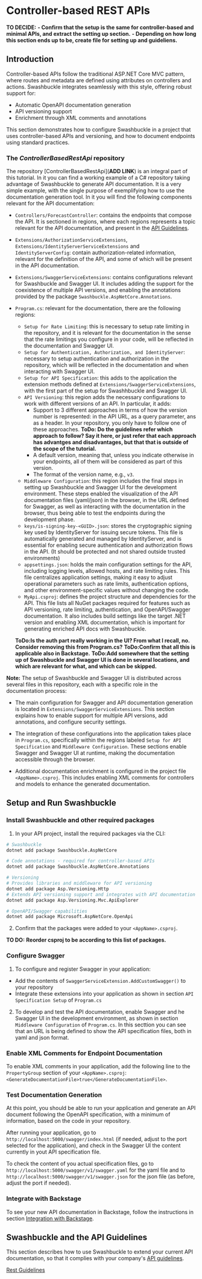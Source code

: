 # Controller-based REST APIs

**TO DECIDE:**
**- Confirm that the setup is the same for controller-based and minimal APIs, and extract the setting up section.**
**- Depending on how long this section ends up to be, create file for setting up and guideliens.**

## Introduction

Controller-based APIs follow the traditional ASP.NET Core MVC pattern, where routes and metadata are defined using attributes on controllers and actions. Swashbuckle integrates seamlessly with this style, offering robust support for:

- Automatic OpenAPI documentation generation
- API versioning support
- Enrichment through XML comments and annotations

This section demonstrates how to configure Swashbuckle in a project that uses controller-based APIs and versioning, and how to document endpoints using standard practices.

### The *ControllerBasedRestApi* repository

The repository [ControllerBasedRestApi](**ADD LINK**) is an integral part of this tutorial. In it you can find a working example of a C# repository taking advantage of Swashbuckle to generate API documentation.
It is a very simple example, with the single purpose of exemplifying how to use the documentation generation tool.
In it you will find the following components relevant for the API documentation:

- `Controllers/ForecastController`: contains the endpoints that compose the API. It is sectioned in regions, where each regions represents a topic relevant for the API documentation, and present in the [API Guidelines](https://gitlab.prod.sgre.one/devsecops/api-governance/api-guidelines).
- `Extensions/AuthorizationServiceExtensions`, `Extensions/IdentityServerServiceExtensions` and `IdentityServerConfig`: contain authorization-related information, relevant for the definition of the API, and some of which will be present in the API documentation.
- `Extensions/SwaggerServiceExtensions`: contains configurations relevant for Swashbuckle and Swagger UI. It includes adding the support for the coexistence of multiple API versions, and enabling the annotations provided by the package `Swashbuckle.AspNetCore.Annotations`.
- `Program.cs`: relevant for the documentation, there are the following regions:
  - `Setup for Rate Limiting`: this is necessary to setup rate limiting in the repository, and it is relevant for the documentation in the sense that the rate limitings you configure in your code, will be reflected in the documentation and Swagger UI.
  - `Setup for Authentication, Authorization, and IdentityServer`: necessary to setup authentication and authorization in the repository, which will be reflected in the documentation and when interacting with Swagger UI.
  - `Setup for API Specification`: this adds to the application the extension methods defined at `Extensions/SwaggerServiceExtensions`, with the first part of the setup for Swashhbuckle and Swagger UI.
  - `API Versioning`: this region adds the necessary configurations to work with different versions of an API. In particular, it adds:
    - Support to 3 different approaches in terms of how the version number is represented: in the API URL, as a query parameter, ans as a header. In your repository, you only have to follow one of these approaches. **ToDo: Do the guidelines refer which approach to follow? Say it here, or just refer that each approach has advantges and disadvantages, but that that is outside of the scope of the tutorial.**
    - A default version, meaning that, unless you indicate otherwise in your endpoints, all of them will be considered as part of this version.
    - The format of the version name, e.g., `v3`.
  - `Middleware Configuration`: this region includes the final steps in setting up Swashbuckle and Swagger UI for the development environment. These steps enabled the visualization of the API documentation files (yaml/json) in the browser, in the URL defined for Swagger, as well as interacting with the documentation in the browser, thus being able to test the endpoints during the development phase.
  - `keys/is-signing-key-<GUID>.json`: stores the cryptographic signing key used by IdentityServer for issuing secure tokens. This file is automatically generated and managed by IdentityServer, and is essential for enabling secure authentication and authorization flows in the API. (It should be protected and not shared outside trusted environments)
  - `appsettings.json`: holds the main configuration settings for the API, including logging levels, allowed hosts, and rate limiting rules. This file centralizes application settings, making it easy to adjust operational parameters such as rate limits, authentication options, and other environment-specific values without changing the code.
  - `MyApi.csproj`: defines the project structure and dependencies for the API. This file lists all NuGet packages required for features such as API versioning, rate limiting, authentication, and OpenAPI/Swagger documentation. It also includes build settings like the target .NET version and enabling XML documentation, which is important for generating enriched API docs with Swashbuckle.

  **ToDo:Is the auth part really working in the UI? From what I recall, no. Consider removing this from Program.cs?**
  **ToDo:Confirm that all this is applicable also in Backstage.**
  **ToDo:Add somewhere that the setting up of Swashbuckle and Swagger UI is done in several locations, and which are relevant for what, and which can be skipped.**

**Note:**
The setup of Swashbuckle and Swagger UI is distributed across several files in this repository, each with a specific role in the documentation process:

  - The main configuration for Swagger and API documentation generation is located in `Extensions/SwaggerServiceExtensions`. This section explains how to enable support for multiple API versions, add annotations, and configure security settings.
  + The integration of these configurations into the application takes place in `Program.cs`, specifically within the regions labeled `Setup for API Specification` and `Middleware Configuration`. These sections enable Swagger and Swagger UI at runtime, making the documentation accessible through the browser.
  - Additional documentation enrichment is configured in the project file `<AppName>.csproj`. This includes enabling XML comments for controllers and models to enhance the generated documentation.

  
## Setup and Run Swashbuckle

### Install Swashbuckle and other required packages

1. In your API project, install the required packages via the CLI:

```bash
# Swashbuckle
dotnet add package Swashbuckle.AspNetCore

# Code annotations - required for controller-based APIs
dotnet add package Swashbuckle.AspNetCore.Annotations

# Versioning
# Provides libraries and middleware for API versioning
dotnet add package Asp.Versioning.Http
# Extends API versioning support and integrates with API documentation tools like Swagger
dotnet add package Asp.Versioning.Mvc.ApiExplorer

# OpenAPI/Swagger capabilities
dotnet add package Microsoft.AspNetCore.OpenApi
```

2. Confirm that the packages were added to your `<AppName>.csproj`.

**TO DO:**
**Reorder csproj to be according to this list of packages.**

### Configure Swagger

1. To configure and register Swagger in your application:

- Add the contents of `SwaggerServiceExtension.AddCustomSwagger()` to your repository
- Integrate these extensions into your application as shown in section `API Specification Setup` of `Program.cs`

2. To develop and test the API documentation, enable Swagger and he Swagger UI in the development environment, as shown in section `Middleware Configuration` of `Program.cs`.
In this secttion you can see that an URL is being defined to show the API specification files, both in yaml and json format.

### Enable XML Comments for Endpoint Documentation

To enable XML comments in your application, add the following line to the `PropertyGroup` section of your `<AppName>.csproj`: `<GenerateDocumentationFile>true</GenerateDocumentationFile>`.

### Test Documentation Generation

At this point, you should be able to run your application and generate an API document following the OpenAPI specification, with a minimum of information, based on the code in your repository.

After running your application, go to `http://localhost:5000/swagger/index.html` (if needed, adjust to the port selected for the application), and check in the Swagger UI the content currently in yout API specification file.

To check the content of you actual specification files, go to `http://localhost:5000/swagger/v1/swagger.yaml` for the yaml file and to `http://localhost:5000/swagger/v1/swagger.json` for the json file (as before, adjust the port if needed).

### Integrate with Backstage

To see your new API documentation in Backstage, follow the instructions in section [Integration with Backstage](Backstage.md#backstage).

## Swashbuckle and the API Guidelines

This section describes how to use Swashbuckle to extend your current API documentation, so that it complies with your company's [API guidelines](https://gitlab.prod.sgre.one/devsecops/api-governance/api-guidelines).

[Rest Guidelines](RestGuidelines.md)